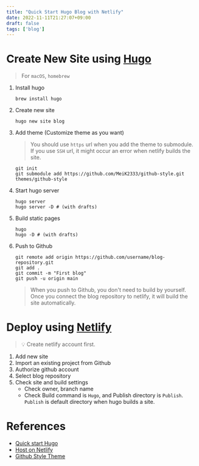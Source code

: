 ```yaml
---
title: "Quick Start Hugo Blog with Netlify"
date: 2022-11-11T21:27:07+09:00
draft: false
tags: ['blog']
---
```


# Create New Site using [Hugo](https://gohugo.io)

> For `macOS`, `homebrew`

1. Install hugo
    ```shell
    brew install hugo
    ```

2. Create new site
    ```shell
    hugo new site blog
    ```

3. Add theme (Customize theme as you want)
    > You should use `https` url when you add the theme to submodule.
    > If you use `SSH` url, it might occur an error when netlify builds the site.

    ```shell
    git init
    git submodule add https://github.com/MeiK2333/github-style.git themes/github-style
    ```
    
4. Start hugo server
    ```shell
    hugo server
    hugo server -D # (with drafts)
    ```

5. Build static pages
    ```shell
    hugo
    hugo -D # (with drafts)
    ```

6. Push to Github
    ```shell
    git remote add origin https://github.com/username/blog-repository.git
    git add .
    git commit -m "First blog"
    git push -u origin main
    ```

    > When you push to Github, you don't need to build by yourself.
    > Once you connect the blog repository to netlify, it will build the site automatically.

# Deploy using [Netlify](https://www.netlify.com)

> 💡 Create netlify account first.

1. Add new site
2. Import an existing project from Github
3. Authorize github account
4. Select blog repository
5. Check site and build settings
    - Check owner, branch name
    - Check Build command is `Hugo`, and Publish directory is `Publish`. `Publish` is default directory when hugo builds a site.

# References

- [Quick start Hugo](https://gohugo.io/getting-started/quick-start/)
- [Host on Netlify](https://gohugo.io/hosting-and-deployment/hosting-on-netlify/)
- [Github Style Theme](https://github.com/MeiK2333/github-style)